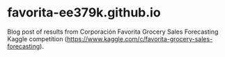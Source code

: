 # favorita-ee379k.github.io
Blog post of results from Corporación Favorita Grocery Sales Forecasting Kaggle competition (https://www.kaggle.com/c/favorita-grocery-sales-forecasting).
